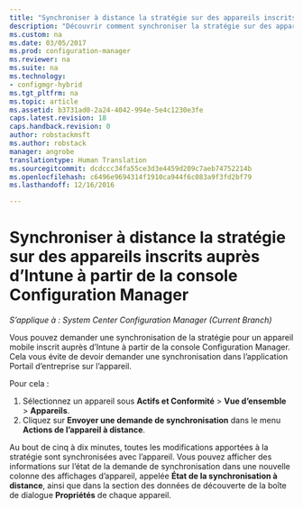 ```yaml
---
title: "Synchroniser à distance la stratégie sur des appareils inscrits auprès d’Intune | Microsoft Docs"
description: "Découvrir comment synchroniser la stratégie sur des appareils inscrits auprès d’Intune à partir de la console Configuration Manager"
ms.custom: na
ms.date: 03/05/2017
ms.prod: configuration-manager
ms.reviewer: na
ms.suite: na
ms.technology:
- configmgr-hybrid
ms.tgt_pltfrm: na
ms.topic: article
ms.assetid: b3731ad0-2a24-4042-994e-5e4c1230e3fe
caps.latest.revision: 18
caps.handback.revision: 0
author: robstackmsft
ms.author: robstack
manager: angrobe
translationtype: Human Translation
ms.sourcegitcommit: dcdccc34fa55ce3d3e4459d209c7aeb74752214b
ms.openlocfilehash: c6496e9694314f1910ca944f6c083a9f3fd2bf79
ms.lasthandoff: 12/16/2016

---
```

# <a name="remotely-synchronize-policy-on-intune-enrolled-devices-from-the-configuration-manager-console"></a>Synchroniser à distance la stratégie sur des appareils inscrits auprès d’Intune à partir de la console Configuration Manager

*S’applique à : System Center Configuration Manager (Current Branch)*


Vous pouvez demander une synchronisation de la stratégie pour un appareil mobile inscrit auprès d’Intune à partir de la console Configuration Manager. Cela vous évite de devoir demander une synchronisation dans l’application Portail d’entreprise sur l’appareil. 

Pour cela :

1.    Sélectionnez un appareil sous **Actifs et Conformité** > **Vue d’ensemble** > **Appareils**.
2.    Cliquez sur **Envoyer une demande de synchronisation** dans le menu **Actions de l’appareil à distance**.


Au bout de cinq à dix minutes, toutes les modifications apportées à la stratégie sont synchronisées avec l’appareil. Vous pouvez afficher des informations sur l’état de la demande de synchronisation dans une nouvelle colonne des affichages d’appareil, appelée **État de la synchronisation à distance**, ainsi que dans la section des données de découverte de la boîte de dialogue **Propriétés** de chaque appareil.

